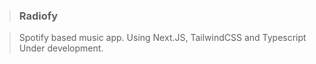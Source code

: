 > ### Radiofy

> Spotify based music app.
> Using Next.JS, TailwindCSS and Typescript <br>
> Under development.
